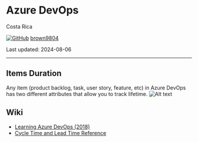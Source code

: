 # Azure DevOps 

Costa Rica

[![GitHub](https://img.shields.io/badge/--181717?logo=github&logoColor=ffffff)](https://github.com/)
[brown9804](https://github.com/brown9804)

Last updated: 2024-08-06

------------------------------------------

## Items Duration 
Any item (product backlog, task, user story, feature, etc) in Azure DevOps has two different attributes that allow you to track lifetime.
![Alt text](https://github.com/brown9804/MSCloudEssentials_LPath/blob/main/0_Azure/img/AzureDevOps/%5Bimg%5D_AzureDevOpsDurationCycle.png)

## Wiki 
- [Learning Azure DevOps (2018)](https://www.linkedin.com/learning/learning-azure-devops-2018/idea-to-release-with-azure-devops?u=2095204) 
- [Cycle Time and Lead Time Reference](https://docs.microsoft.com/en-us/azure/devops/report/dashboards/cycle-time-and-lead-time?view=azure-devops) 


